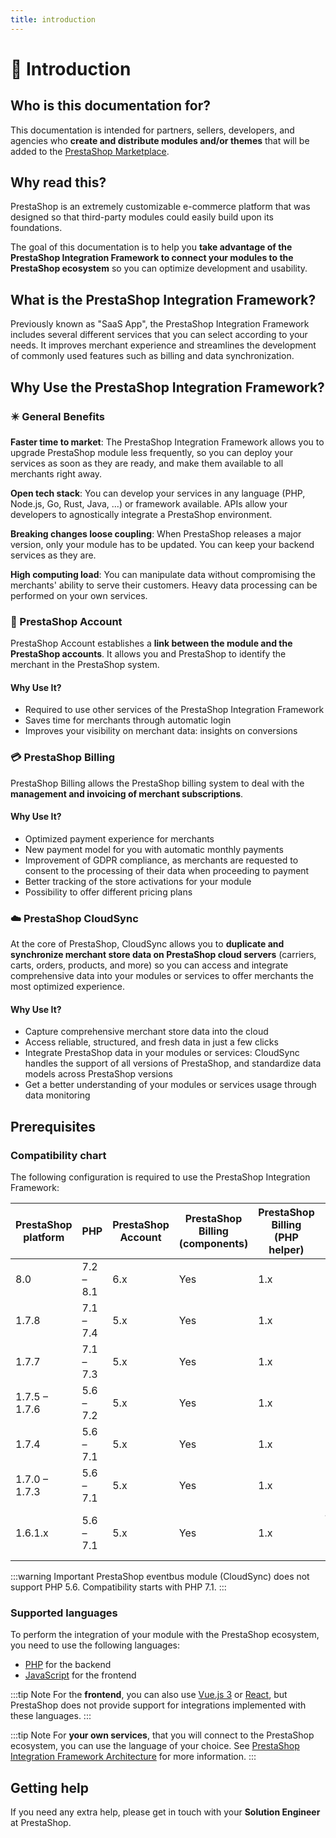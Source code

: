 ```yaml
---
title: introduction
---
```


# :rocket: Introduction

## Who is this documentation for?

This documentation is intended for partners, sellers, developers, and agencies who **create and distribute modules and/or themes** that will be added to the [PrestaShop Marketplace](https://addons.prestashop.com/en/).

## Why read this?

PrestaShop is an extremely customizable e-commerce platform that was designed so that third-party modules could easily build upon its foundations.

The goal of this documentation is to help you **take advantage of the PrestaShop Integration Framework to connect your modules to the PrestaShop ecosystem** so you can optimize development and usability.

## What is the PrestaShop Integration Framework?

Previously known as "SaaS App", the PrestaShop Integration Framework includes several different services that you can select according to your needs. It improves merchant experience and streamlines the development of commonly used features such as billing and data synchronization.

## Why Use the PrestaShop Integration Framework?

### :eight_pointed_black_star: General Benefits

**Faster time to market**: The PrestaShop Integration Framework allows you to upgrade PrestaShop module less frequently, so you can deploy your services as soon as they are ready, and make them available to all merchants right away.

**Open tech stack**: You can develop your services in any language (PHP, Node.js, Go, Rust, Java, ...) or framework available. APIs allow your developers to agnostically integrate a PrestaShop environment.

**Breaking changes loose coupling**: When PrestaShop releases a major version, only your module has to be updated. You can keep your backend services as they are.

**High computing load**: You can manipulate data without compromising the merchants' ability to serve their customers. Heavy data processing can be performed on your own services.

### :passport_control: PrestaShop Account

PrestaShop Account establishes a **link between the module and the PrestaShop accounts**. It allows you and PrestaShop to identify the merchant in the PrestaShop system.

#### Why Use It?
- Required to use other services of the PrestaShop Integration Framework
- Saves time for merchants through automatic login
- Improves your visibility on merchant data: insights on conversions

### :credit_card: PrestaShop Billing

PrestaShop Billing allows the PrestaShop billing system to deal with the **management and invoicing of merchant subscriptions**.

#### Why Use It?
- Optimized payment experience for merchants
- New payment model for you with automatic monthly payments
- Improvement of GDPR compliance, as merchants are requested to consent to the processing of their data when proceeding to payment
- Better tracking of the store activations for your module
- Possibility to offer different pricing plans

### :cloud: PrestaShop CloudSync

At the core of PrestaShop, CloudSync allows you to **duplicate and synchronize merchant store data on PrestaShop cloud servers** (carriers, carts, orders, products, and more) so you can access and integrate comprehensive data into your modules or services to offer merchants the most optimized experience.

#### Why Use It?
- Capture comprehensive merchant store data into the cloud
- Access reliable, structured, and fresh data in just a few clicks
- Integrate PrestaShop data in your modules or services: CloudSync handles the support of all versions of PrestaShop, and standardize data models across PrestaShop versions
- Get a better understanding of your modules or services usage through data monitoring

## Prerequisites

### Compatibility chart

The following configuration is required to use the PrestaShop Integration Framework:

| PrestaShop platform | PHP       | PrestaShop Account | PrestaShop Billing (components) | PrestaShop Billing (PHP helper) | PrestaShop CloudSync (EventBus)         |
|---------------------|-----------|--------------------|---------------------------------|---------------------------------|-----------------------------------------|
| 8.0                 | 7.2 – 8.1 | 6.x                | Yes                             | 1.x                             | 2.0.x - PHP 7.1+                        |
| 1.7.8               | 7.1 – 7.4 | 5.x                | Yes                             | 1.x                             | 2.0.x - PHP 7.1+                        |
| 1.7.7               | 7.1 – 7.3 | 5.x                | Yes                             | 1.x                             | 2.0.x - PHP 7.1+                        |
| 1.7.5 – 1.7.6       | 5.6 – 7.2 | 5.x                | Yes                             | 1.x                             | 2.0.x - PHP 7.1+                        |
| 1.7.4               | 5.6 – 7.1 | 5.x                | Yes                             | 1.x                             | 2.0.x - PHP 7.1+                        |
| 1.7.0 – 1.7.3       | 5.6 – 7.1 | 5.x                | Yes                             | 1.x                             | 2.0.x - PHP 7.1+                        |
| 1.6.1.x             | 5.6 – 7.1 | 5.x                | Yes                             | 1.x                             | 4.0.x - PHP 7.1+ (PrestaShop 1.6.1.11+) |

:::warning Important
PrestaShop eventbus module (CloudSync) does not support PHP 5.6. Compatibility starts with PHP 7.1.
:::
### Supported languages

To perform the integration of your module with the PrestaShop ecosystem, you need to use the following languages:

- [PHP](https://www.php.net/) for the backend
- [JavaScript](https://developer.mozilla.org/en-US/docs/Web/JavaScript) for the frontend

:::tip Note
For the **frontend**, you can also use [Vue.js 3](https://vuejs.org/) or [React](https://fr.reactjs.org/), but PrestaShop does not provide support for integrations implemented with these languages.
:::

:::tip Note
For **your own services**, that you will connect to the PrestaShop ecosystem, you can use the language of your choice. See [PrestaShop Integration Framework Architecture](../1-how-it-works/README.md#prestashop-integration-framework-architecture) for more information.
:::

## Getting help

If you need any extra help, please get in touch with your **Solution Engineer** at PrestaShop.
